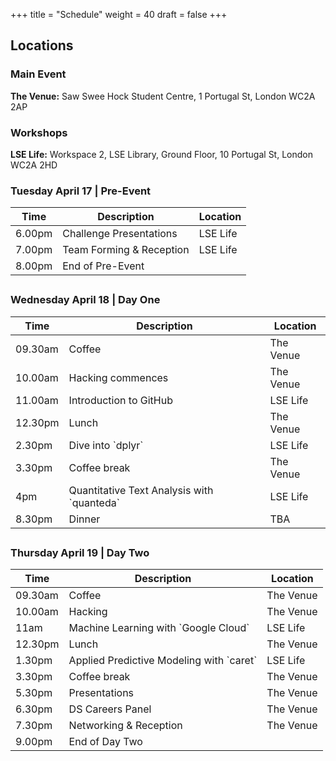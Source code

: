 +++
title = "Schedule"
weight = 40
draft = false
+++

## Locations

### Main Event
__The Venue:__ Saw Swee Hock Student Centre, 1 Portugal St, London WC2A 2AP


### Workshops
__LSE Life:__ Workspace 2, LSE Library, Ground Floor, 10 Portugal St, London WC2A 2HD


<h3>Tuesday April 17 | Pre-Event</h3>
<div class="table-wrapper">
	<table class="alt">
		<thead>
			<tr>
				<th>Time</th>
				<th>Description</th>
				<th>Location</th>
			</tr>
		</thead>
		<tbody>
			<tr>
				<td>6.00pm</td>
				<td>Challenge Presentations</td>
				<td>LSE Life</td>
			</tr>
			<tr>
				<td>7.00pm</td>
				<td>Team Forming & Reception</td>
				<td>LSE Life</td>
			</tr>
				<tr>
				<td>8.00pm</td>
				<td>End of Pre-Event</td>
				<td></td>
			</tr>
		 </tbody>
		<tfoot>
			<tr>
				<td colspan="2"></td>
				<td></td>
			</tr>
		</tfoot>
	</table>
</div>

<h3>Wednesday April 18 | Day One</h3>
<div class="table-wrapper">
	<table class="alt">
		<thead>
			<tr>
				<th>Time</th>
				<th>Description</th>
				<th>Location</th>
			</tr>
		</thead>
		<tbody>
			<tr>
				<td>09.30am</td>
				<td>Coffee</td>
				<td>The Venue</td>
			</tr>
			<tr>
				<td>10.00am</td>
				<td>Hacking commences</td>
				<td>The Venue</td>
			</tr>
			<tr>
				<td>11.00am</td>
				<td>Introduction to GitHub</td>
				<td>LSE Life</td>
			</tr>
			<tr>
				<td>12.30pm</td>
				<td>Lunch</td>
				<td>The Venue</td>
			</tr>
			<tr>
				<td>2.30pm</td>
				<td>Dive into `dplyr`</td>
				<td>LSE Life</td>
			</tr>
			<tr>
				<td>3.30pm</td>
				<td>Coffee break</td>
				<td>The Venue</td>
			</tr>
			<tr>
				<td>4pm</td>
				<td>Quantitative Text Analysis with `quanteda`</td>
				<td>LSE Life</td>
			</tr>
			<tr>
				<td>8.30pm</td>
				<td>Dinner</td>
				<td>TBA</td>
			</tr>
		</tbody>
		<tfoot>
			<tr>
				<td colspan="2"></td>
				<td></td>
			</tr>
		</tfoot>
	</table>
</div>

<h3>Thursday April 19 | Day Two</h3>
<div class="table-wrapper">
	<table class="alt">
		<thead>
			<tr>
				<th>Time</th>
				<th>Description</th>
				<th>Location</th>
			</tr>
		</thead>
		<tbody>
			<tr>
				<td>09.30am</td>
				<td>Coffee</td>
				<td>The Venue</td>
			</tr>
			<tr>
				<td>10.00am</td>
				<td>Hacking</td>
				<td>The Venue</td>
			</tr>
			<tr>
				<td>11am</td>
				<td>Machine Learning with `Google Cloud`</td>
				<td>LSE Life</td>
			</tr>
			<tr>
				<td>12.30pm</td>
				<td>Lunch</td>
				<td>The Venue</td>
			</tr>
			<tr>
				<td>1.30pm</td>
				<td>Applied Predictive Modeling with `caret`</td>
				<td>LSE Life</td>
			</tr>
			<tr>
				<td>3.30pm</td>
				<td>Coffee break</td>
				<td>The Venue</td>
			</tr>
			<tr>
				<td>5.30pm</td>
				<td>Presentations</td>
				<td>The Venue</td>
			</tr>
			<tr>
				<td>6.30pm</td>
				<td>DS Careers Panel</td>
				<td>The Venue</td>
			</tr>
			<tr>
				<td>7.30pm</td>
				<td>Networking & Reception</td>
				<td>The Venue</td>
			</tr>
			<tr>
				<td>9.00pm</td>
				<td>End of Day Two</td>
				<td></td>
			</tr>
		</tbody>
		<tfoot>
			<tr>
				<td colspan="2"></td>
				<td></td>
			</tr>
		</tfoot>
	</table>
</div>
